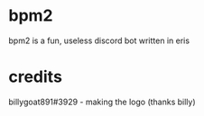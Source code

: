 # bpm2
bpm2 is a fun, useless discord bot written in eris

# credits
billygoat891#3929 - making the logo (thanks billy)

